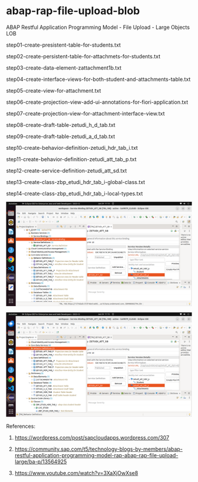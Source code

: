 # abap-rap-file-upload-blob
ABAP Restful Application Programming Model - File Upload - Large Objects LOB

step01-create-presistent-table-for-students.txt

step02-create-persistent-table-for-attachmets-for-students.txt

step03-create-data-element-zattachment1b.txt

step04-create-interface-views-for-both-student-and-attachments-table.txt

step05-create-view-for-attachment.txt

step06-create-projection-view-add-ui-annotations-for-fiori-application.txt

step07-create-projection-view-for-attachment-interface-view.txt

step08-create-draft-table-zetudi_h_d_tab.txt

step09-create-draft-table-zetudi_a_d_tab.txt

step10-create-behavior-definition-zetudi_hdr_tab_i.txt

step11-create-behavior-definition-zetudi_att_tab_p.txt

step12-create-service-definition-zetudi_att_sd.txt

step13-create-class-zbp_etudi_hdr_tab_i-global-class.txt

step14-create-class-zbp_etudi_hdr_tab_i-local-types.txt

![alt text](https://github.com/jenizar/abap-rap-file-upload-blob/blob/main/screenshot/pic1.png)

![alt text](https://github.com/jenizar/abap-rap-file-upload-blob/blob/main/screenshot/pic2.png)

References:

1. https://wordpress.com/post/sapcloudapps.wordpress.com/307

2. https://community.sap.com/t5/technology-blogs-by-members/abap-restful-application-programming-model-rap-abap-rap-file-upload-large/ba-p/13564925

3. https://www.youtube.com/watch?v=3XaXjOwXse8

